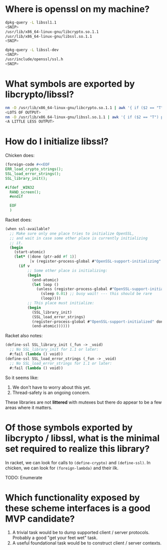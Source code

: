 # Where is openssl on my machine?

```bash
dpkg-query -L libssl1.1
<SNIP>
/usr/lib/x86_64-linux-gnu/libcrypto.so.1.1
/usr/lib/x86_64-linux-gnu/libssl.so.1.1
<SNIP>
```

```bash
dpkg-query -L libssl-dev
<SNIP>
/usr/include/openssl/ssl.h
<SNIP>
```

# What symbols are exported by libcrypto/libssl?

```bash
nm -D /usr/lib/x86_64-linux-gnu/libcrypto.so.1.1 | awk '{ if ($2 == "T") print $3 }'
<LOTS OF OUTPUT>
nm -D /usr/lib/x86_64-linux-gnu/libssl.so.1.1 | awk '{ if ($2 == "T") print $3 }'
<A LITTLE LESS OUTPUT>
```

# How do I initialize libssl?

Chicken does:

```scheme
(foreign-code #<<EOF
ERR_load_crypto_strings();
SSL_load_error_strings();
SSL_library_init();

#ifdef _WIN32
  RAND_screen();
  #endif

  EOF
  )
```

Racket does:

```scheme
(when ssl-available?
  ;; Make sure only one place tries to initialize OpenSSL,
  ;; and wait in case some other place is currently initializing
  ;; it.
  (begin
    (start-atomic)
    (let* ([done (ptr-add #f 1)]
           [v (register-process-global #"OpenSSL-support-initializing" done)])
      (if v
          ;; Some other place is initializing:
          (begin
            (end-atomic)
            (let loop ()
              (unless (register-process-global #"OpenSSL-support-initialized" #f)
                (sleep 0.01) ;; busy wait! --- this should be rare
                (loop))))
          ;; This place must initialize:
          (begin
            (SSL_library_init)
            (SSL_load_error_strings)
            (register-process-global #"OpenSSL-support-initialized" done)
            (end-atomic))))))
```

Racket also notes:

```scheme
(define-ssl SSL_library_init (_fun -> _void)
  ;; No SSL_library_init for 1.1 or later:
  #:fail (lambda () void))
(define-ssl SSL_load_error_strings (_fun -> _void)
  ;; No SSL_load_error_strings for 1.1 or later:
  #:fail (lambda () void))
```

So it seems like:

1. We don't have to worry about this yet.
2. Thread-safety is an ongoing concern.

These libraries are not **littered** with mutexes but there do appear to be a
few areas where it matters.

# Of those symbols exported by libcrypto / libssl, what is the minimal set required to realize this library?

In racket, we can look for calls to `(define-crypto)` and `(define-ssl)`.
In chicken, we can look for `(foreign-lambda)` and their ilk.

TODO: Enumerate

# Which functionality exposed by these scheme interfaces is a good MVP candidate?

1. A trivial task would be to dump supported client / server protocols. Probably a good "get your feet wet" task.
2. A useful foundational task would be to construct client / server contexts.
